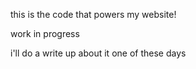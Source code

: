 this is the code that powers my website!

work in progress

i'll do a write up about it one of these days
